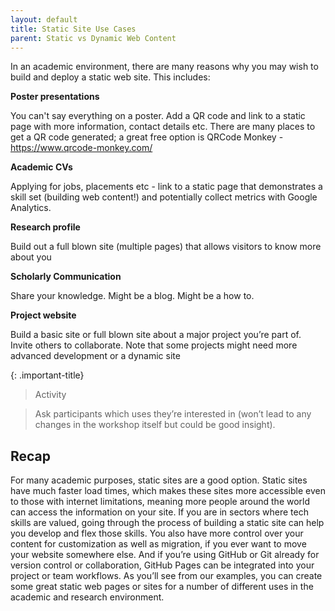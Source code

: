 ```yaml
---
layout: default
title: Static Site Use Cases
parent: Static vs Dynamic Web Content
---
```


In an academic environment, there are many reasons why you may wish to build and deploy a static web site. This includes:

**Poster presentations**

You can't say everything on a poster. Add a QR code and link to a static page with more information, contact details etc. There are many places to get a QR code generated; a great free option is QRCode Monkey - https://www.qrcode-monkey.com/ 

**Academic CVs**

Applying for jobs, placements etc - link to a static page that demonstrates a skill set (building web content!) and potentially collect metrics with Google Analytics.

**Research profile**

Build out a full blown site (multiple pages) that allows visitors to know more about you

**Scholarly Communication**

Share your knowledge. Might be a blog. Might be a how to.

**Project website**

Build a basic site or full blown site about a major project you’re part of. Invite others to collaborate. Note that some projects might need more advanced development or a dynamic site

{: .important-title}

> Activity

> Ask participants which uses they’re interested in (won’t lead to any changes in the workshop itself but could be good insight).

## Recap

For many academic purposes, static sites are a good option. Static sites have much faster load times, which makes these sites more accessible even to those with internet limitations, meaning more people around the world can access the information on your site. If you are in sectors where tech skills are valued, going through the process of building a static site can help you develop and flex those skills. You also have more control over your content for customization as well as migration, if you ever want to move your website somewhere else. And if you’re using GitHub or Git already for version control or collaboration, GitHub Pages can be integrated into your project or team workflows. As you’ll see from our examples, you can create some great static web pages or sites for a number of different uses in the academic and research environment. 
